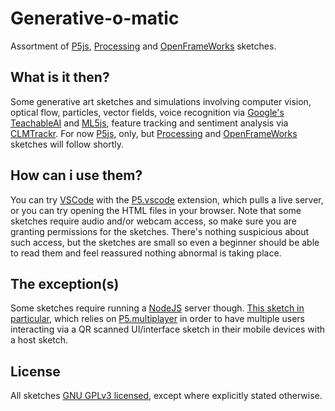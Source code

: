 # Generative-o-matic

Assortment of [P5js](https://p5js.org/), [Processing](https://processing.org/) and [OpenFrameWorks](https://openframeworks.cc/download/) sketches.

## What is it then?

Some generative art sketches and simulations involving computer vision, optical flow, particles, vector fields, voice recognition via [Google's TeachableAI](https://teachablemachine.withgoogle.com/) and [ML5js](https://ml5js.org/), feature tracking and sentiment analysis via [CLMTrackr](https://github.com/auduno/clmtrackr).
For now [P5js](https://p5js.org/), only, but [Processing](https://processing.org/) and [OpenFrameWorks](https://openframeworks.cc/download/) sketches will follow shortly. 

## How can i use them?

You can try [VSCode](https://code.visualstudio.com/) with the [P5.vscode](https://marketplace.visualstudio.com/items?itemName=samplavigne.p5-vscode) extension, which pulls a live server, or you can try opening the HTML files in your browser. Note that some sketches require audio and/or webcam access, so make sure you are granting permissions for the sketches.
There's nothing suspicious about such access, but the sketches are small so even a beginner should be able to read them and feel reassured nothing abnormal is taking place.

## The exception(s)

Some sketches require running a [NodeJS](https://nodejs.org/en/) server though.
[This sketch in particular](https://github.com/luisbarrancos/generative-o-matic/tree/master/P5js/multiplayer_fluids), which relies on [P5.multiplayer](https://github.com/L05/p5.multiplayer) in order to have multiple users interacting via a QR scanned UI/interface sketch in their mobile devices with a host sketch.

## License

All sketches [GNU GPLv3 licensed](https://www.gnu.org/licenses/gpl-3.0.en.html), except where explicitly stated otherwise.

